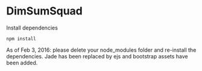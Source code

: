 # DimSumSquad

Install dependencies
```
npm install
```

As of Feb 3, 2016: please delete your node_modules folder and re-install the dependencies. Jade has been replaced by ejs and bootstrap assets have been added.
